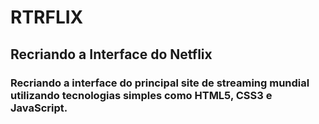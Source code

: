 # RTRFLIX
## Recriando a Interface do Netflix 
### Recriando a interface do principal site de streaming mundial utilizando tecnologias simples como HTML5, CSS3 e JavaScript.
